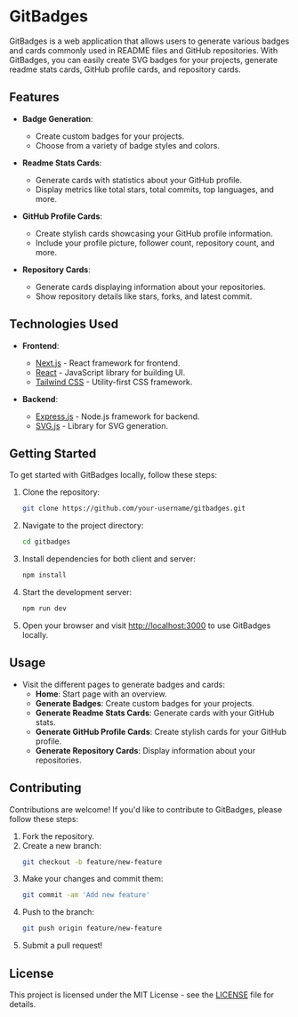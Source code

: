 # GitBadges

GitBadges is a web application that allows users to generate various badges and cards commonly used in README files and GitHub repositories. With GitBadges, you can easily create SVG badges for your projects, generate readme stats cards, GitHub profile cards, and repository cards.

## Features

- **Badge Generation**:
  - Create custom badges for your projects.
  - Choose from a variety of badge styles and colors.
  
- **Readme Stats Cards**:
  - Generate cards with statistics about your GitHub profile.
  - Display metrics like total stars, total commits, top languages, and more.

- **GitHub Profile Cards**:
  - Create stylish cards showcasing your GitHub profile information.
  - Include your profile picture, follower count, repository count, and more.

- **Repository Cards**:
  - Generate cards displaying information about your repositories.
  - Show repository details like stars, forks, and latest commit.

## Technologies Used

- **Frontend**:
  - [Next.js](https://nextjs.org/) - React framework for frontend.
  - [React](https://reactjs.org/) - JavaScript library for building UI.
  - [Tailwind CSS](https://tailwindcss.com/) - Utility-first CSS framework.

- **Backend**:
  - [Express.js](https://expressjs.com/) - Node.js framework for backend.
  - [SVG.js](https://svgjs.com/) - Library for SVG generation.
  
## Getting Started

To get started with GitBadges locally, follow these steps:

1. Clone the repository:
   ```sh
   git clone https://github.com/your-username/gitbadges.git
   ```
2. Navigate to the project directory:
   ```sh
   cd gitbadges
   ```
3. Install dependencies for both client and server:
   ```sh
   npm install
   ```
4. Start the development server:
   ```sh
   npm run dev
   ```
5. Open your browser and visit [http://localhost:3000](http://localhost:3000) to use GitBadges locally.

## Usage

- Visit the different pages to generate badges and cards:
  - **Home**: Start page with an overview.
  - **Generate Badges**: Create custom badges for your projects.
  - **Generate Readme Stats Cards**: Generate cards with your GitHub stats.
  - **Generate GitHub Profile Cards**: Create stylish cards for your GitHub profile.
  - **Generate Repository Cards**: Display information about your repositories.

## Contributing

Contributions are welcome! If you'd like to contribute to GitBadges, please follow these steps:

1. Fork the repository.
2. Create a new branch:
   ```sh
   git checkout -b feature/new-feature
   ```
3. Make your changes and commit them:
   ```sh
   git commit -am 'Add new feature'
   ```
4. Push to the branch:
   ```sh
   git push origin feature/new-feature
   ```
5. Submit a pull request!

## License

This project is licensed under the MIT License - see the [LICENSE](LICENSE) file for details.
